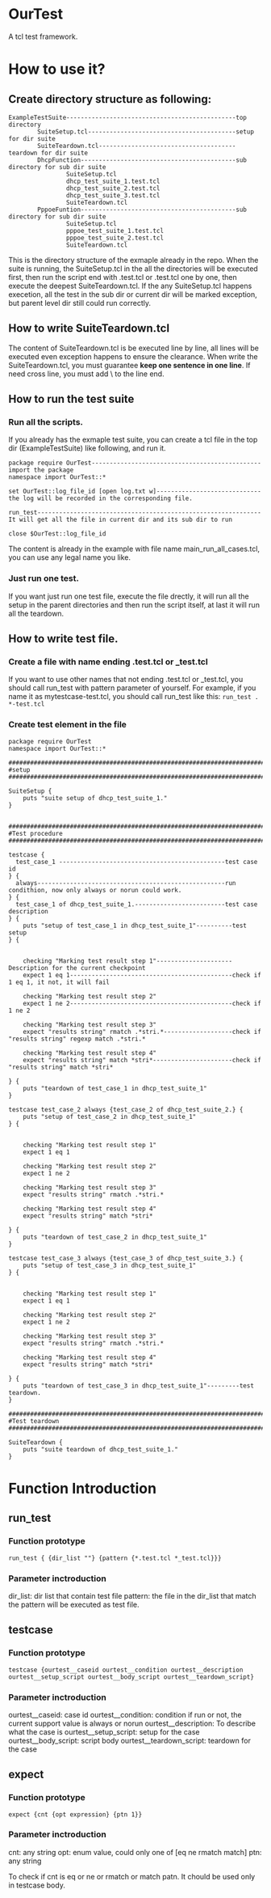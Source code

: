 # OurTest
A tcl test framework.
# How to use it?
## Create directory structure as following:
```
ExampleTestSuite-----------------------------------------------top directory
        SuiteSetup.tcl-----------------------------------------setup for dir suite
        SuiteTeardown.tcl--------------------------------------teardown for dir suite
        DhcpFunction-------------------------------------------sub directory for sub dir suite
                SuiteSetup.tcl
                dhcp_test_suite_1.test.tcl
                dhcp_test_suite_2.test.tcl
                dhcp_test_suite_3.test.tcl
                SuiteTeardown.tcl
        PppoeFuntion-------------------------------------------sub directory for sub dir suite
                SuiteSetup.tcl
                pppoe_test_suite_1.test.tcl
                pppoe_test_suite_2.test.tcl
                SuiteTeardown.tcl
```
This is the directory structure of the exmaple already in the repo.
When the suite is running, the SuiteSetup.tcl in the all the directories will be executed first, then run the script end with .test.tcl or .test.tcl one by one, then execute the deepest SuiteTeardown.tcl.
If the any  SuiteSetup.tcl happens execetion, all the test in the sub dir or current dir will be marked exception, but parent level dir still could run correctly.
## How to write SuiteTeardown.tcl
The content of SuiteTeardown.tcl is be executed line by line, all lines will be executed even exception happens to ensure the clearance.
When write the SuiteTeardown.tcl, you must guarantee **keep one sentence in one line**. If need cross line, you must add \ to the line end.
## How to run the test suite
### Run all the scripts.
If you already has the exmaple test suite, you can create a tcl file in the top dir (ExampleTestSuite) like following, and run it.
```
package require OurTest-----------------------------------------------import the package
namespace import OurTest::*

set OurTest::log_file_id [open log.txt w]-----------------------------the log will be recorded in the corresponding file.

run_test--------------------------------------------------------------It will get all the file in current dir and its sub dir to run

close $OurTest::log_file_id
```
The content is already in the example with file name main_run_all_cases.tcl, you can use any legal name you like. 
### Just run one test.
If you want just run one test file, execute the file drectly, it will run all the setup in the parent directories and then run the script itself, at last it will run all the teardown.
## How to write test file.
### Create a file with name ending .test.tcl or _test.tcl
If you want to use other names that not ending .test.tcl or _test.tcl, you should call run_test with pattern parameter of yourself. For example, if you name it as mytestcase-test.tcl, you should call run_test like this:
`
run_test . *-test.tcl
`
### Create test element in the file
```
package require OurTest
namespace import OurTest::*

######################################################################################
#setup
######################################################################################

SuiteSetup {
	puts "suite setup of dhcp_test_suite_1."
}


######################################################################################
#Test procedure
######################################################################################

testcase {
  test_case_1 ----------------------------------------------test case id
} {
  always----------------------------------------------------run condithion, now only always or norun could work.
} {
  test_case_1 of dhcp_test_suite_1.-------------------------test case description
} {
	puts "setup of test_case_1 in dhcp_test_suite_1"----------test setup
} {


	checking "Marking test result step 1"---------------------Description for the current checkpoint
	expect 1 eq 1---------------------------------------------check if 1 eq 1, it not, it will fail
	
	checking "Marking test result step 2"
	expect 1 ne 2---------------------------------------------check if 1 ne 2
	
	checking "Marking test result step 3"
	expect "results string" rmatch .*stri.*-------------------check if "results string" regexp match .*stri.*
	
	checking "Marking test result step 4"
	expect "results string" match *stri*----------------------check if "results string" match *stri*
	
} {
	puts "teardown of test_case_1 in dhcp_test_suite_1"
}

testcase test_case_2 always {test_case_2 of dhcp_test_suite_2.} {
	puts "setup of test_case_2 in dhcp_test_suite_1"
} {


	checking "Marking test result step 1"
	expect 1 eq 1
	
	checking "Marking test result step 2"
	expect 1 ne 2
	
	checking "Marking test result step 3"
	expect "results string" rmatch .*stri.*
	
	checking "Marking test result step 4"
	expect "results string" match *stri*
	
} {
	puts "teardown of test_case_2 in dhcp_test_suite_1"
}

testcase test_case_3 always {test_case_3 of dhcp_test_suite_3.} {
	puts "setup of test_case_3 in dhcp_test_suite_1"
} {


	checking "Marking test result step 1"
	expect 1 eq 1
	
	checking "Marking test result step 2"
	expect 1 ne 2
	
	checking "Marking test result step 3"
	expect "results string" rmatch .*stri.*
	
	checking "Marking test result step 4"
	expect "results string" match *stri*
	
} {
	puts "teardown of test_case_3 in dhcp_test_suite_1"---------test teardown.
}

######################################################################################
#Test teardown
######################################################################################

SuiteTeardown {
	puts "suite teardown of dhcp_test_suite_1."
}
```
# Function Introduction
## run_test
### Function prototype
`
run_test { {dir_list ""} {pattern {*.test.tcl *_test.tcl}}}
`
### Parameter inctroduction
dir_list: dir list that contain test file
pattern:  the file in the dir_list that match the pattern will be executed as test file.
## testcase
### Function prototype
`
testcase {ourtest__caseid ourtest__condition ourtest__description ourtest__setup_script ourtest__body_script ourtest__teardown_script} 
`
### Parameter inctroduction
ourtest__caseid:          case id
ourtest__condition:       condition if run or not, the current support value is always or norun
ourtest__description:     To describe what the case is
ourtest__setup_script:    setup for the case
ourtest__body_script:     script body
ourtest__teardown_script: teardown for the case
## expect
### Function prototype
`
expect {cnt {opt expression} {ptn 1}}
`
### Parameter inctroduction
cnt: any string
opt:  enum value, could only one of [eq ne rmatch match]
ptn: any string

To check if cnt is eq or ne or rmatch or match patn. It chould be used only in testcase body.
